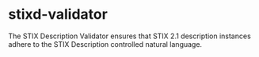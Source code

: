 # stixd-validator
The STIX Description Validator ensures that STIX 2.1 description instances adhere to the STIX Description controlled natural language.
